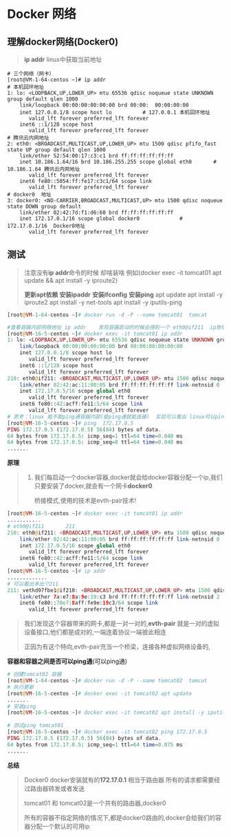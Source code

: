 # Docker 网络

## 理解docker网络(Docker0)

>**ip addr** linux中获取当前地址

```shell
# 三个网络（网卡）
[root@VM-1-64-centos ~]# ip addr
# 本机回环地址
1: lo: <LOOPBACK,UP,LOWER_UP> mtu 65536 qdisc noqueue state UNKNOWN group default qlen 1000
    link/loopback 00:00:00:00:00:00 brd 00:00:	00:00:00:00
    inet 127.0.0.1/8 scope host lo          # 127.0.0.1 本机回环地址
       valid_lft forever preferred_lft forever
    inet6 ::1/128 scope host 
       valid_lft forever preferred_lft forever
# 腾讯云内网地址	
2: eth0: <BROADCAST,MULTICAST,UP,LOWER_UP> mtu 1500 qdisc pfifo_fast state UP group default qlen 1000
    link/ether 52:54:00:17:c3:c1 brd ff:ff:ff:ff:ff:ff
    inet 10.186.1.64/16 brd 10.186.255.255 scope global eth0       # 10.186.1.64 腾讯云内网地址
       valid_lft forever preferred_lft forever
    inet6 fe80::5054:ff:fe17:c3c1/64 scope link 
       valid_lft forever preferred_lft forever
# docker0  地址
3: docker0: <NO-CARRIER,BROADCAST,MULTICAST,UP> mtu 1500 qdisc noqueue state DOWN group default 
    link/ether 02:42:7d:f1:d6:60 brd ff:ff:ff:ff:ff:ff
    inet 172.17.0.1/16 scope global docker0             # 172.17.0.1/16  Docker0地址
       valid_lft forever preferred_lft forever
```

## 测试

> 注意没有**ip addr**命令的时候  却啥装啥 例如(docker exec -it tomcat01 apt update && apt install -y iproute2)
>
> **更新apt依赖**       **安装ipaddr**                     **安装ifconfig**                       **安装ping**
> apt update         apt install -y iproute2       apt install -y net-tools        apt install -y iputils-ping

```php
[root@VM-1-64-centos ~]# docker run -d -P --name tomcat01  tomcat

#查看容器内部网络地址 ip addr    发现容器启动的时候会得到一个 eth0@if211  ip地址   docker分配的
[root@VM-16-5-centos ~]# docker exec -it tomcat01 ip addr
1: lo: <LOOPBACK,UP,LOWER_UP> mtu 65536 qdisc noqueue state UNKNOWN group default qlen 1000
    link/loopback 00:00:00:00:00:00 brd 00:00:00:00:00:00
    inet 127.0.0.1/8 scope host lo
       valid_lft forever preferred_lft forever
    inet6 ::1/128 scope host 
       valid_lft forever preferred_lft forever
210: eth0@if211: <BROADCAST,MULTICAST,UP,LOWER_UP> mtu 1500 qdisc noqueue state UP group default 
    link/ether 02:42:ac:11:00:05 brd ff:ff:ff:ff:ff:ff link-netnsid 0
    inet 172.17.0.5/16 scope global eth0
       valid_lft forever preferred_lft forever
    inet6 fe80::42:acff:fe11:5/64 scope link 
       valid_lft forever preferred_lft forever
# 思考：linux 能不能ping通容器内部(能ping通就能连接)  实验可以看出 linux可以ping通docker容器
[root@VM-16-5-centos ~]# ping  172.17.0.5
PING 172.17.0.5 (172.17.0.5) 56(84) bytes of data.
64 bytes from 172.17.0.5: icmp_seq=1 ttl=64 time=0.048 ms
64 bytes from 172.17.0.5: icmp_seq=8 ttl=64 time=0.040 ms  
.......    
```

**原理**

> 1. 我们每启动一个docker容器,docker就会给docker容器分配一个ip,我们只要安装了docker,就会有一个网卡**docker0**
>
>    桥接模式,使用的技术是evth-pair技术!

```php
[root@VM-16-5-centos ~]# docker exec -it tomcat01 ip addr
...........
# eth0@if211       211
210: eth0@if211: <BROADCAST,MULTICAST,UP,LOWER_UP> mtu 1500 qdisc noqueue state UP group default 
    link/ether 02:42:ac:11:00:05 brd ff:ff:ff:ff:ff:ff link-netnsid 0
    inet 172.17.0.5/16 scope global eth0
       valid_lft forever preferred_lft forever
    inet6 fe80::42:acff:fe11:5/64 scope link 
       valid_lft forever preferred_lft forever
[root@VM-16-5-centos ~]# ip addr
.............
# 可以看出多出个211        
211: vethd97fbe1@if210: <BROADCAST,MULTICAST,UP,LOWER_UP> mtu 1500 qdisc noqueue master docker0 state UP group default 
    link/ether 7a:e7:8a:9e:19:c3 brd ff:ff:ff:ff:ff:ff link-netnsid 2
    inet6 fe80::78e7:8aff:fe9e:19c3/64 scope link 
       valid_lft forever preferred_lft forever       
```

> 我们发现这个容器带来的网卡,都是一对一对的,**evth-pair** 就是一对的虚拟设备接口,他们都是成对的,一端连着协议一端彼此相连
>
> 正因为有这个特向,evth-pair充当一个桥梁，连接各种虚拟网络设备的,

**容器和容器之间是否可以ping通**(可以ping通)

```php
# 创建tomcat02 容器
[root@VM-1-64-centos ~]# docker run -d -P --name tomcat02  tomcat
# 执行更新
[root@VM-16-5-centos ~]# docker exec -it tomcat02 apt update
.......
# 安装ping 
[root@VM-16-5-centos ~]# docker exec -it tomcat02 apt install -y iputils-ping 
    
# 测试ping tomcat01 
[root@VM-16-5-centos ~]# docker exec -it tomcat02 ping 172.17.0.5
PING 172.17.0.5 (172.17.0.5) 56(84) bytes of data.
64 bytes from 172.17.0.5: icmp_seq=1 ttl=64 time=0.075 ms
.......
```

**总结**

> Docker0 docker安装就有的**172.17.0.1**  相当于路由器 所有的请求都需要经过路由器转发或者发送
>
> tomcat01 和 tomcat02是一个共有的路由器,docker0
>
> 所有的容器不指定网络的情况下,都是docker0路由的,docker会给我们的容器分配一个默认的可用ip

















